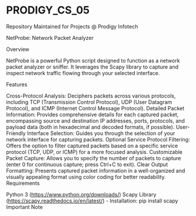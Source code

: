 # PRODIGY_CS_05
 Repository Maintained for Projects @ Prodigy Infotech

NetProbe: Network Packet Analyzer

Overview

NetProbe is a powerful Python script designed to function as a network packet analyzer or sniffer. It leverages the Scapy library to capture and inspect network traffic flowing through your selected interface.

Features

Cross-Protocol Analysis: Deciphers packets across various protocols, including TCP (Transmission Control Protocol), UDP (User Datagram Protocol), and ICMP (Internet Control Message Protocol).
Detailed Packet Information: Provides comprehensive details for each captured packet, encompassing source and destination IP addresses, ports, protocols, and payload data (both in hexadecimal and decoded formats, if possible).
User-Friendly Interface Selection: Guides you through the selection of your network interface for capturing packets.
Optional Service Protocol Filtering: Offers the option to filter captured packets based on a specific service protocol (TCP, UDP, or ICMP) for a more focused analysis.
Customizable Packet Capture: Allows you to specify the number of packets to capture (enter 0 for continuous capture; press Ctrl+C to exit).
Clear Output Formatting: Presents captured packet information in a well-organized and visually appealing format using color coding for better readability.
Requirements

Python 3 (https://www.python.org/downloads/)
Scapy Library (https://scapy.readthedocs.io/en/latest/) - Installation: pip install scapy
Important Note
